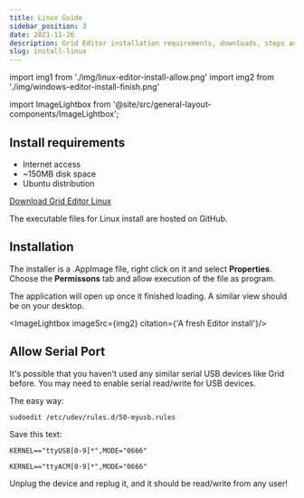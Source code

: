 ```yaml
---
title: Linux Guide
sidebar_position: 3
date: 2021-11-26
description: Grid Editor installation requirements, downloads, steps and general know-how under Linux.
slug: install-linux
---
```


import img1 from './img/linux-editor-install-allow.png'
import img2 from './img/windows-editor-install-finish.png'



import ImageLightbox from '@site/src/general-layout-components/ImageLightbox';

## Install requirements
- Internet access
- ~150MB disk space
- Ubuntu distribution


[Download Grid Editor Linux](https://intech.studio/support-and-downloads#editor-software)

The executable files for Linux install are hosted on GitHub.

## Installation

The installer is a .AppImage file, right click on it and select **Properties**. 
Choose the **Permissons** tab and allow execution of the file as program.

<ImageLightbox imageSrc={img1}/>

The application will open up once it finished loading. A similar view should be on your desktop.

<ImageLightbox imageSrc={img2} citation={'A fresh Editor install'}/>

## Allow Serial Port

It's possible that you haven't used any similar serial USB devices like Grid before. You may need to enable serial read/write for USB devices.

The easy way:

`sudoedit /etc/udev/rules.d/50-myusb.rules`

Save this text:

`KERNEL=="ttyUSB[0-9]*",MODE="0666"`

`KERNEL=="ttyACM[0-9]*",MODE="0666"`


Unplug the device and replug it, and it should be read/write from any user!

 
